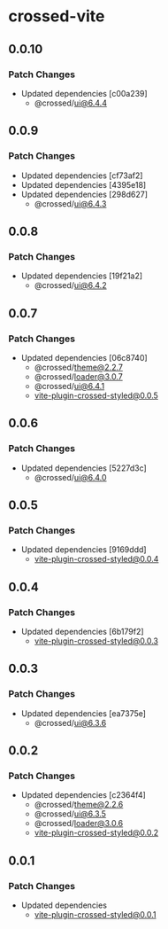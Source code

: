 # crossed-vite

## 0.0.10

### Patch Changes

- Updated dependencies [c00a239]
  - @crossed/ui@6.4.4

## 0.0.9

### Patch Changes

- Updated dependencies [cf73af2]
- Updated dependencies [4395e18]
- Updated dependencies [298d627]
  - @crossed/ui@6.4.3

## 0.0.8

### Patch Changes

- Updated dependencies [19f21a2]
  - @crossed/ui@6.4.2

## 0.0.7

### Patch Changes

- Updated dependencies [06c8740]
  - @crossed/theme@2.2.7
  - @crossed/loader@3.0.7
  - @crossed/ui@6.4.1
  - vite-plugin-crossed-styled@0.0.5

## 0.0.6

### Patch Changes

- Updated dependencies [5227d3c]
  - @crossed/ui@6.4.0

## 0.0.5

### Patch Changes

- Updated dependencies [9169ddd]
  - vite-plugin-crossed-styled@0.0.4

## 0.0.4

### Patch Changes

- Updated dependencies [6b179f2]
  - vite-plugin-crossed-styled@0.0.3

## 0.0.3

### Patch Changes

- Updated dependencies [ea7375e]
  - @crossed/ui@6.3.6

## 0.0.2

### Patch Changes

- Updated dependencies [c2364f4]
  - @crossed/theme@2.2.6
  - @crossed/ui@6.3.5
  - @crossed/loader@3.0.6
  - vite-plugin-crossed-styled@0.0.2

## 0.0.1

### Patch Changes

- Updated dependencies
  - vite-plugin-crossed-styled@0.0.1
